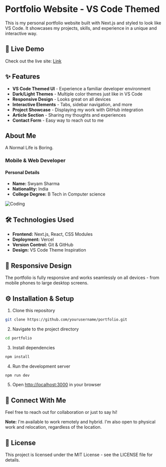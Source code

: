 # Portfolio Website - VS Code Themed
This is my personal portfolio website built with Next.js and styled to look like VS Code. It showcases my projects, skills, and experience in a unique and interactive way.
## 🚀 Live Demo

Check out the live site: [Link](https://cruzerfolio.vercel.app/)

## ✨ Features

- **VS Code Themed UI** - Experience a familiar developer environment
- **Dark/Light Themes** - Multiple color themes just like in VS Code
- **Responsive Design** - Looks great on all devices
- **Interactive Elements** - Tabs, sidebar navigation, and more
- **Project Showcase** - Displaying my work with GitHub integration
- **Article Section** - Sharing my thoughts and experiences
- **Contact Form** - Easy way to reach out to me

## About Me

A Normal Life is Boring.

### Mobile & Web Developer

#### Personal Details
- **Name:** Swyam Sharma
- **Nationality:** India
- **College Degree:** B Tech in Computer science


![Coding](https://media.giphy.com/media/v1.Y2lkPTc5MGI3NjExOGEyYW5hYzRiajVoZ3psaHVmNHhwdDlnM3hjdmVzOXJtajcyYzd0NCZlcD12MV9pbnRlcm5hbF9naWZfYnlfaWQmY3Q9Zw/13HgwGsXF0aiGY/giphy.gif)

## 🛠️ Technologies Used

- **Frontend:** Next.js, React, CSS Modules
- **Deployment:** Vercel
- **Version Control:** Git & GitHub
- **Design:** VS Code Theme Inspiration

## 📱 Responsive Design

The portfolio is fully responsive and works seamlessly on all devices - from mobile phones to large desktop screens.
## ⚙️ Installation & Setup

1. Clone this repository
```bash
git clone https://github.com/yourusername/portfolio.git
```

2. Navigate to the project directory
```bash
cd portfolio
```

3. Install dependencies
```bash
npm install
```

4. Run the development server
```bash
npm run dev
```

5. Open [http://localhost:3000](http://localhost:3000) in your browser

## 🤝 Connect With Me

Feel free to reach out for collaboration or just to say hi!

**Note:** I'm available to work remotely and hybrid. I'm also open to physical work and relocation, regardless of the location.

## 📄 License

This project is licensed under the MIT License - see the LICENSE file for details.
